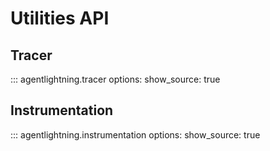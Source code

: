 # Utilities API

## Tracer

::: agentlightning.tracer
    options:
      show_source: true

## Instrumentation

::: agentlightning.instrumentation
    options:
      show_source: true